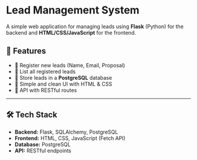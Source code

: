 # Lead Management System 

A simple web application for managing leads using **Flask** (Python) for the backend and **HTML/CSS/JavaScript** for the frontend.

## 🚀 Features
- 📌 Register new leads (Name, Email, Proposal)
- 📌 List all registered leads
- 📌 Store leads in a **PostgreSQL** database
- 📌 Simple and clean UI with HTML & CSS
- 📌 API with RESTful routes

---

## 🛠️ Tech Stack
- **Backend:** Flask, SQLAlchemy, PostgreSQL
- **Frontend:** HTML, CSS, JavaScript (Fetch API)
- **Database:** PostgreSQL
- **API:** RESTful endpoints